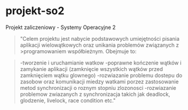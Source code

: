# projekt-so2
Projekt zaliczeniowy - Systemy Operacyjne 2

>"Celem projektu jest nabycie podstawowych umiejętności pisania aplikacji wielowątkowych oraz unikania problemów związanych z >programowaniem współbieżnym. Obejmuje to:

>-tworzenie i uruchamianie watkow
>-poprawne kończenie wątków i zamykanie aplikacji (zamknięcie wszystkich wątków przed zamknięciem wątku glownego)
>-rozwiazanie problemu dostepu do zasobow oraz komunikacji miedzy watkami porzez zastosowanie metod synchronizacji o roznym stopniu zlozonosci
>-rozwiazanie problemow zwiazanych z synchronizacja takich jak deadlock, glodzenie, livelock, race condition etc."
